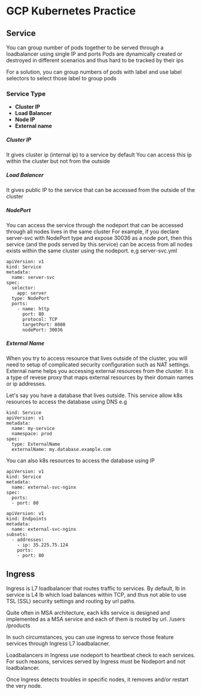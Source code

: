 # GCP Kubernetes Practice

## Service
You can group number of pods together to be served through a loadbalancer using single IP and ports
Pods are dynamically created or destroyed in different scenarios and thus hard to be tracked by their ips

For a solution, you can group numbers of pods with label and use label selectors to select those label to group pods

### Service Type

* __Cluster IP__
* __Load Balancer__
* __Node IP__
* __External name__

##### Cluster IP
It gives cluster ip (internal ip) to a service by default
You can access this ip within the cluster but not from the outside

##### Load Balancer 
It gives public IP to the service that can be accessed from the outside of the cluster

##### NodePort
You can access the service through the nodeport that can be accessed through all nodes lives in the same cluster
For example, if you declare server-svc with NodePort type and expose 30036 as a node port, 
then this service (and the pods served by this service) can be access from all nodes exists
within the same cluster using the nodeport.
e,g server-svc.yml
```
apiVersion: v1
kind: Service
metadata:
  name: server-svc
spec:
  selector:
    app: server
  type: NodePort
  ports:
    - name: http
      port: 80
      protocol: TCP
      targetPort: 8080
      nodePort: 30036
```

##### External Name
When you try to access resource that lives outside of the cluster, you will need
to setup of complicated security configuration such as NAT settings. External name helps
you accessing external resources from the cluster. 
It is a type of revese proxy that maps external resources by their domain names or ip addresses.

Let's say you have a database that lives outside.
This service allow k8s resources to access the database using DNS
e.g 
```
kind: Service
apiVersion: v1
metadata:
  name: my-service
  namespace: prod
spec:
  type: ExternalName
  externalName: my.database.example.com
```
You can also k8s resources to access the database using IP
```
apiVersion: v1
kind: Service
metadata:
  name: external-svc-nginx
spec:
  ports:
  - port: 80
  
apiVersion: v1
kind: Endpoints
metadata:
  name: external-svc-nginx
subsets:
  - addresses:
    - ip: 35.225.75.124
    ports:
    - port: 80
```


## Ingress
Ingress is L7 loadbalancer that routes traffic to services.
By default, lb in service is L4 lb which load balances within TCP, and thus
not able to use TSL (SSL) security settings and routing by url paths.

Quite often in MSA architecture, each k8s service is designed and implemented as
a MSA service and each of them is routed by url. /users /products

In such circumstances, you can use ingress to servce those feature services through
Ingress L7 loadbalacner.

Loadbalancers in Ingress use nodeport to heartbeat check to each services. For such reasons,
services served by Ingress must be Nodeport and not loadbalancer.

Once Ingress detects troubles in specific nodes, it removes and/or restart the very node.

